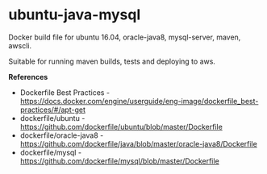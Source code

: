 # ubuntu-java-mysql

Docker build file for ubuntu 16.04, oracle-java8, mysql-server, maven, awscli.

Suitable for running maven builds, tests and deploying to aws.

**References**

- Dockerfile Best Practices - https://docs.docker.com/engine/userguide/eng-image/dockerfile_best-practices/#/apt-get
- dockerfile/ubuntu - https://github.com/dockerfile/ubuntu/blob/master/Dockerfile
- dockerfile/oracle-java8 - https://github.com/dockerfile/java/blob/master/oracle-java8/Dockerfile
- dockerfile/mysql - https://github.com/dockerfile/mysql/blob/master/Dockerfile
